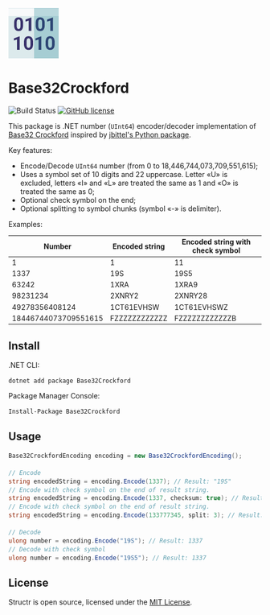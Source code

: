 ![Base32Crockford](assets/logo/logo_100x100.png)

# Base32Crockford

![Build Status](https://dev.azure.com/askalione/OpenSource/_apis/build/status/Base32Crockford)
[![GitHub license](https://img.shields.io/github/license/askalione/base32-crockford-net)](https://github.com/askalione/base32-crockford-net/blob/master/LICENSE)

This package is .NET number (`UInt64`) encoder/decoder implementation of [Base32 Crockford](https://www.crockford.com/base32.html) inspired by [jbittel's Python package](https://github.com/jbittel/base32-crockford). 

Key features:

* Encode/Decode `UInt64` number (from 0 to 18,446,744,073,709,551,615);
* Uses a symbol set of 10 digits and 22 uppercase. Letter «U» is excluded, letters «I» and «L» are treated the same as 1 and «O» is treated the same as 0;
* Optional check symbol on the end;
* Optional splitting to symbol chunks (symbol «-» is delimiter).

Examples:

| Number | Encoded string | Encoded string with check symbol |
| --- | --- | --- |
| 1 | 1 | 11 |
| 1337 | 19S | 19S5 |
| 63242 | 1XRA | 1XRA9 |
| 98231234 | 2XNRY2 | 2XNRY28 |
| 49278356408124 | 1CT61EVHSW | 1CT61EVHSWZ |
| 18446744073709551615 | FZZZZZZZZZZZZ | FZZZZZZZZZZZZB |

## Install

.NET CLI:
```
dotnet add package Base32Crockford
```

Package Manager Console:
```
Install-Package Base32Crockford
```

## Usage

```cs
Base32CrockfordEncoding encoding = new Base32CrockfordEncoding();

// Encode
string encodedString = encoding.Encode(1337); // Result: "19S"
// Encode with check symbol on the end of result string.
string encodedString = encoding.Encode(1337, checksum: true); // Result: "19S5"
// Encode with check symbol on the end of result string.
string encodedString = encoding.Encode(133777345, split: 3); // Result: "3ZJ-HY1"

// Decode
ulong number = encoding.Encode("19S"); // Result: 1337
// Decode with check symbol
ulong number = encoding.Encode("19S5"); // Result: 1337
```

## License

Structr is open source, licensed under the [MIT License](https://github.com/askalione/base32-crockford-net/blob/master/LICENSE).